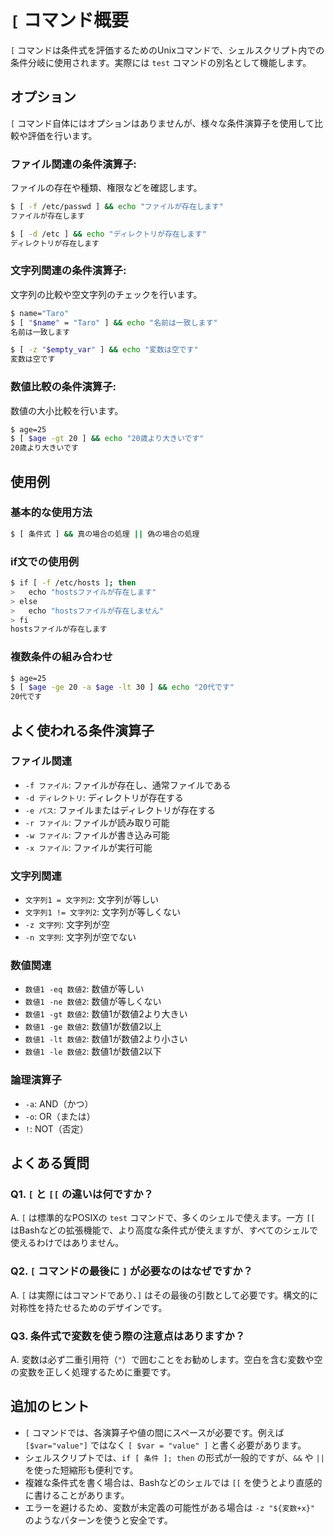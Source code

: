 # `[` コマンド概要

`[` コマンドは条件式を評価するためのUnixコマンドで、シェルスクリプト内での条件分岐に使用されます。実際には `test` コマンドの別名として機能します。

## オプション

`[` コマンド自体にはオプションはありませんが、様々な条件演算子を使用して比較や評価を行います。

### **ファイル関連の条件演算子**:

ファイルの存在や種類、権限などを確認します。

```bash
$ [ -f /etc/passwd ] && echo "ファイルが存在します"
ファイルが存在します

$ [ -d /etc ] && echo "ディレクトリが存在します"
ディレクトリが存在します
```

### **文字列関連の条件演算子**:

文字列の比較や空文字列のチェックを行います。

```bash
$ name="Taro"
$ [ "$name" = "Taro" ] && echo "名前は一致します"
名前は一致します

$ [ -z "$empty_var" ] && echo "変数は空です"
変数は空です
```

### **数値比較の条件演算子**:

数値の大小比較を行います。

```bash
$ age=25
$ [ $age -gt 20 ] && echo "20歳より大きいです"
20歳より大きいです
```

## 使用例

### 基本的な使用方法

```bash
$ [ 条件式 ] && 真の場合の処理 || 偽の場合の処理
```

### if文での使用例

```bash
$ if [ -f /etc/hosts ]; then
>   echo "hostsファイルが存在します"
> else
>   echo "hostsファイルが存在しません"
> fi
hostsファイルが存在します
```

### 複数条件の組み合わせ

```bash
$ age=25
$ [ $age -ge 20 -a $age -lt 30 ] && echo "20代です"
20代です
```

## よく使われる条件演算子

### ファイル関連
- `-f ファイル`: ファイルが存在し、通常ファイルである
- `-d ディレクトリ`: ディレクトリが存在する
- `-e パス`: ファイルまたはディレクトリが存在する
- `-r ファイル`: ファイルが読み取り可能
- `-w ファイル`: ファイルが書き込み可能
- `-x ファイル`: ファイルが実行可能

### 文字列関連
- `文字列1 = 文字列2`: 文字列が等しい
- `文字列1 != 文字列2`: 文字列が等しくない
- `-z 文字列`: 文字列が空
- `-n 文字列`: 文字列が空でない

### 数値関連
- `数値1 -eq 数値2`: 数値が等しい
- `数値1 -ne 数値2`: 数値が等しくない
- `数値1 -gt 数値2`: 数値1が数値2より大きい
- `数値1 -ge 数値2`: 数値1が数値2以上
- `数値1 -lt 数値2`: 数値1が数値2より小さい
- `数値1 -le 数値2`: 数値1が数値2以下

### 論理演算子
- `-a`: AND（かつ）
- `-o`: OR（または）
- `!`: NOT（否定）

## よくある質問

### Q1. `[` と `[[` の違いは何ですか？
A. `[` は標準的なPOSIXの `test` コマンドで、多くのシェルで使えます。一方 `[[` はBashなどの拡張機能で、より高度な条件式が使えますが、すべてのシェルで使えるわけではありません。

### Q2. `[` コマンドの最後に `]` が必要なのはなぜですか？
A. `[` は実際にはコマンドであり、`]` はその最後の引数として必要です。構文的に対称性を持たせるためのデザインです。

### Q3. 条件式で変数を使う際の注意点はありますか？
A. 変数は必ず二重引用符（`"`）で囲むことをお勧めします。空白を含む変数や空の変数を正しく処理するために重要です。

## 追加のヒント

- `[` コマンドでは、各演算子や値の間にスペースが必要です。例えば `[$var="value"]` ではなく `[ $var = "value" ]` と書く必要があります。
- シェルスクリプトでは、`if [ 条件 ]; then` の形式が一般的ですが、`&&` や `||` を使った短縮形も便利です。
- 複雑な条件式を書く場合は、Bashなどのシェルでは `[[` を使うとより直感的に書けることがあります。
- エラーを避けるため、変数が未定義の可能性がある場合は `-z "${変数+x}"` のようなパターンを使うと安全です。